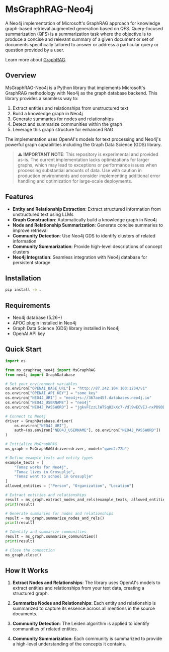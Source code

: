 # MsGraphRAG-Neo4j

A Neo4j implementation of Microsoft's GraphRAG approach for knowledge graph-based retrieval augmented generation based on QFS.
Query-focused summarization (QFS) is a summarization task where the objective is to produce a concise and relevant summary of a given document or set of documents specifically tailored to answer or address a particular query or question provided by a user.

Learn more about [GraphRAG](https://graphrag.com/).

## Overview

MsGraphRAG-Neo4j is a Python library that implements Microsoft's GraphRAG methodology with Neo4j as the graph database backend. This library provides a seamless way to:

1. Extract entities and relationships from unstructured text
2. Build a knowledge graph in Neo4j
3. Generate summaries for nodes and relationships
4. Detect and summarize communities within the graph
5. Leverage this graph structure for enhanced RAG

The implementation uses OpenAI's models for text processing and Neo4j's powerful graph capabilities including the Graph Data Science (GDS) library.

> **⚠️ IMPORTANT NOTE**: This repository is experimental and provided as-is. The current implementation lacks optimizations for larger graphs, which may lead to exceptions or performance issues when processing substantial amounts of data. Use with caution in production environments and consider implementing additional error handling and optimization for large-scale deployments.


## Features

- **Entity and Relationship Extraction**: Extract structured information from unstructured text using LLMs
- **Graph Construction**: Automatically build a knowledge graph in Neo4j
- **Node and Relationship Summarization**: Generate concise summaries to improve retrieval
- **Community Detection**: Use Neo4j GDS to identify clusters of related information
- **Community Summarization**: Provide high-level descriptions of concept clusters
- **Neo4j Integration**: Seamless integration with Neo4j database for persistent storage

## Installation

```bash
pip install -e .
```

## Requirements

- Neo4j database (5.26+)
- APOC plugin installed in Neo4j
- Graph Data Science (GDS) library installed in Neo4j
- OpenAI API key

## Quick Start

```python
import os

from ms_graphrag_neo4j import MsGraphRAG
from neo4j import GraphDatabase

# Set your environment variables
os.environ["OPENAI_BASE_URL"] = "http://87.242.104.103:1234/v1"
os.environ["OPENAI_API_KEY"] = "some_key"
os.environ["NEO4J_URI"] = "neo4j+s://367ae45f.databases.neo4j.io"
os.environ["NEO4J_USERNAME"] = "neo4j"
os.environ["NEO4J_PASSWORD"] = "jgkvFCzzLlWTSq82kXc7-Vdl9wECVEJ-nxPD9DDF5F4"

# Connect to Neo4j
driver = GraphDatabase.driver(
    os.environ["NEO4J_URI"], 
    auth=(os.environ["NEO4J_USERNAME"], os.environ["NEO4J_PASSWORD"])
)

# Initialize MsGraphRAG
ms_graph = MsGraphRAG(driver=driver, model="qwen2:72b")

# Define example texts and entity types
example_texts = [
    "Tomaz works for Neo4j",
    "Tomaz lives in Grosuplje", 
    "Tomaz went to school in Grosuplje"
]
allowed_entities = ["Person", "Organization", "Location"]

# Extract entities and relationships
result = ms_graph.extract_nodes_and_rels(example_texts, allowed_entities)
print(result)

# Generate summaries for nodes and relationships
result = ms_graph.summarize_nodes_and_rels()
print(result)

# Identify and summarize communities
result = ms_graph.summarize_communities()
print(result)

# Close the connection
ms_graph.close()
```

## How It Works

1. **Extract Nodes and Relationships**: The library uses OpenAI's models to extract entities and relationships from your text data, creating a structured graph.

2. **Summarize Nodes and Relationships**: Each entity and relationship is summarized to capture its essence across all mentions in the source documents.

3. **Community Detection**: The Leiden algorithm is applied to identify communities of related entities.

4. **Community Summarization**: Each community is summarized to provide a high-level understanding of the concepts it contains.
